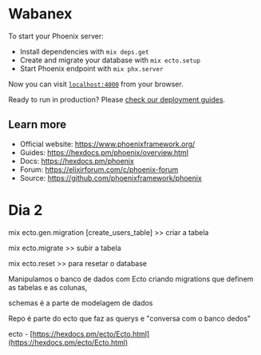 # Wabanex

To start your Phoenix server:

  * Install dependencies with `mix deps.get`
  * Create and migrate your database with `mix ecto.setup`
  * Start Phoenix endpoint with `mix phx.server`

Now you can visit [`localhost:4000`](http://localhost:4000) from your browser.

Ready to run in production? Please [check our deployment guides](https://hexdocs.pm/phoenix/deployment.html).

## Learn more

  * Official website: https://www.phoenixframework.org/
  * Guides: https://hexdocs.pm/phoenix/overview.html
  * Docs: https://hexdocs.pm/phoenix
  * Forum: https://elixirforum.com/c/phoenix-forum
  * Source: https://github.com/phoenixframework/phoenix


# Dia 2 
mix ecto.gen.migration [create_users_table] >> criar a tabela

mix ecto.migrate >> subir a tabela

mix ecto.reset >> para resetar o database

Manipulamos o banco de dados com Ecto criando migrations que definem as tabelas e as colunas, 

schemas é a parte de modelagem de dados

Repo é parte do ecto que faz as querys e "conversa com o banco dedos"

ecto - [https://hexdocs.pm/ecto/Ecto.html](https://hexdocs.pm/ecto/Ecto.html)
